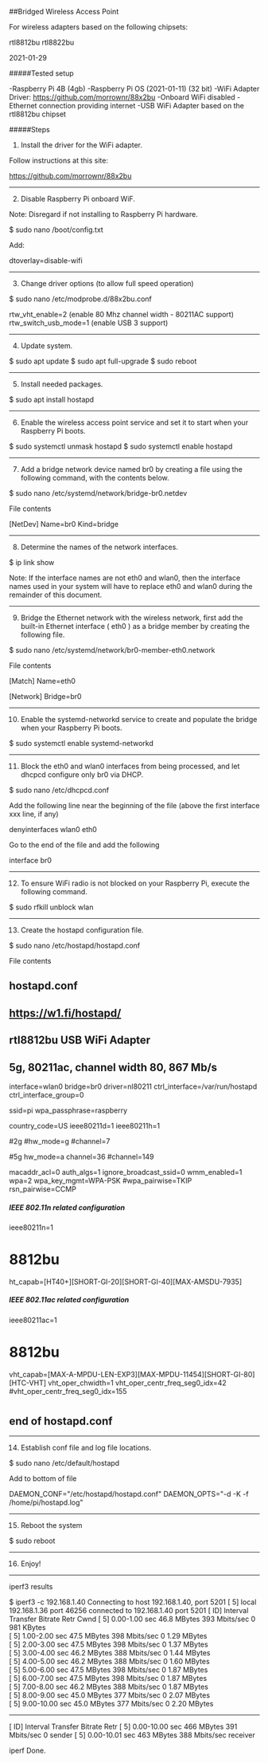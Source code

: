 ##Bridged Wireless Access Point

For wireless adapters based on the following chipsets:

rtl8812bu
rtl8822bu

2021-01-29

#####Tested setup

-Raspberry Pi 4B (4gb)
-Raspberry Pi OS (2021-01-11) (32 bit)
-WiFi Adapter Driver: https://github.com/morrownr/88x2bu
-Onboard WiFi disabled
-Ethernet connection providing internet
-USB WiFi Adapter based on the rtl8812bu chipset

#####Steps

1. Install the driver for the WiFi adapter.

Follow instructions at this site:

https://github.com/morrownr/88x2bu

-----

2. Disable Raspberry Pi onboard WiF.

Note: Disregard if not installing to Raspberry Pi hardware.

$ sudo nano /boot/config.txt

Add:

dtoverlay=disable-wifi

-----

3. Change driver options (to allow full speed operation)

$ sudo nano /etc/modprobe.d/88x2bu.conf

rtw_vht_enable=2      (enable 80 Mhz channel width - 80211AC support)
rtw_switch_usb_mode=1 (enable USB 3 support)

-----

4. Update system.

$ sudo apt update
$ sudo apt full-upgrade
$ sudo reboot

-----

5. Install needed packages.

$ sudo apt install hostapd

-----

6. Enable the wireless access point service and set it to start
   when your Raspberry Pi boots.

$ sudo systemctl unmask hostapd
$ sudo systemctl enable hostapd

-----

7. Add a bridge network device named br0 by creating a file using
   the following command, with the contents below.

$ sudo nano /etc/systemd/network/bridge-br0.netdev

File contents

[NetDev]
Name=br0
Kind=bridge

-----

8. Determine the names of the network interfaces.

$ ip link show

Note: If the interface names are not eth0 and wlan0, then the
interface names used in your system will have to replace eth0
and wlan0 during the remainder of this document.

-----

9. Bridge the Ethernet network with the wireless network, first
   add the built-in Ethernet interface ( eth0 ) as a bridge
   member by creating the following file.

$ sudo nano /etc/systemd/network/br0-member-eth0.network

File contents

[Match]
Name=eth0

[Network]
Bridge=br0

-----

10. Enable the systemd-networkd service to create and populate
    the bridge when your Raspberry Pi boots.

$ sudo systemctl enable systemd-networkd

-----

11. Block the eth0 and wlan0 interfaces from being
processed, and let dhcpcd configure only br0 via DHCP.

$ sudo nano /etc/dhcpcd.conf

Add the following line near the beginning of the file (above the
first interface xxx line, if any)

denyinterfaces wlan0 eth0

Go to the end of the file and add the following

interface br0

-----

12. To ensure WiFi radio is not blocked on your Raspberry Pi,
    execute the following command.

$ sudo rfkill unblock wlan

-----

13. Create the hostapd configuration file.

$ sudo nano /etc/hostapd/hostapd.conf

File contents

## hostapd.conf
## https://w1.fi/hostapd/
## rtl8812bu USB WiFi Adapter
## 5g, 80211ac, channel width 80, 867 Mb/s

interface=wlan0
bridge=br0
driver=nl80211
ctrl_interface=/var/run/hostapd
ctrl_interface_group=0

ssid=pi
wpa_passphrase=raspberry

country_code=US
ieee80211d=1
ieee80211h=1

#2g
#hw_mode=g
#channel=7

#5g
hw_mode=a
channel=36
#channel=149

macaddr_acl=0
auth_algs=1
ignore_broadcast_ssid=0
wmm_enabled=1
wpa=2
wpa_key_mgmt=WPA-PSK
#wpa_pairwise=TKIP
rsn_pairwise=CCMP

##### IEEE 802.11n related configuration #####
ieee80211n=1
# 8812bu
ht_capab=[HT40+][SHORT-GI-20][SHORT-GI-40][MAX-AMSDU-7935]

##### IEEE 802.11ac related configuration #####
ieee80211ac=1
# 8812bu
vht_capab=[MAX-A-MPDU-LEN-EXP3][MAX-MPDU-11454][SHORT-GI-80][HTC-VHT]
vht_oper_chwidth=1
vht_oper_centr_freq_seg0_idx=42
#vht_oper_centr_freq_seg0_idx=155

#
## end of hostapd.conf

-----

14. Establish conf file and log file locations.

$ sudo nano /etc/default/hostapd

Add to bottom of file

DAEMON_CONF="/etc/hostapd/hostapd.conf"
DAEMON_OPTS="-d -K -f /home/pi/hostapd.log"

-----

15. Reboot the system

$ sudo reboot

-----

16. Enjoy!

-----

iperf3 results

$ iperf3 -c 192.168.1.40
Connecting to host 192.168.1.40, port 5201
[  5] local 192.168.1.36 port 46256 connected to 192.168.1.40 port 5201
[ ID] Interval           Transfer     Bitrate         Retr  Cwnd
[  5]   0.00-1.00   sec  46.8 MBytes   393 Mbits/sec    0    981 KBytes       
[  5]   1.00-2.00   sec  47.5 MBytes   398 Mbits/sec    0   1.29 MBytes       
[  5]   2.00-3.00   sec  47.5 MBytes   398 Mbits/sec    0   1.37 MBytes       
[  5]   3.00-4.00   sec  46.2 MBytes   388 Mbits/sec    0   1.44 MBytes       
[  5]   4.00-5.00   sec  46.2 MBytes   388 Mbits/sec    0   1.60 MBytes       
[  5]   5.00-6.00   sec  47.5 MBytes   398 Mbits/sec    0   1.87 MBytes       
[  5]   6.00-7.00   sec  47.5 MBytes   398 Mbits/sec    0   1.87 MBytes       
[  5]   7.00-8.00   sec  46.2 MBytes   388 Mbits/sec    0   1.87 MBytes       
[  5]   8.00-9.00   sec  45.0 MBytes   377 Mbits/sec    0   2.07 MBytes       
[  5]   9.00-10.00  sec  45.0 MBytes   377 Mbits/sec    0   2.20 MBytes       
- - - - - - - - - - - - - - - - - - - - - - - - -
[ ID] Interval           Transfer     Bitrate         Retr
[  5]   0.00-10.00  sec   466 MBytes   391 Mbits/sec    0             sender
[  5]   0.00-10.01  sec   463 MBytes   388 Mbits/sec                  receiver

iperf Done.




